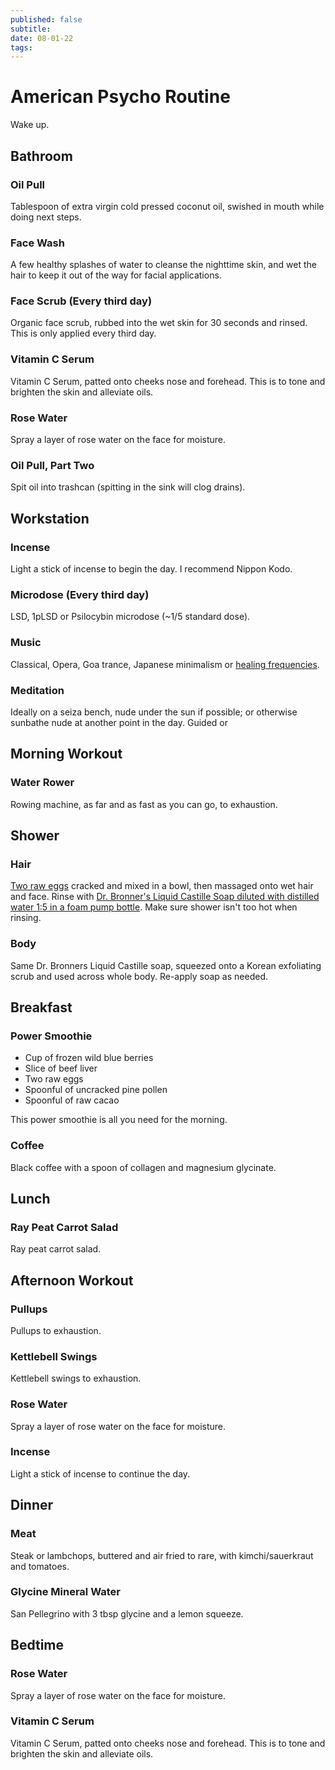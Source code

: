 ```yaml
---
published: false
subtitle:
date: 08-01-22
tags: 
---
```


# American Psycho Routine

Wake up.

## Bathroom

### Oil Pull
Tablespoon of extra virgin cold pressed coconut oil, swished in mouth while doing next steps. 

### Face Wash
A few healthy splashes of water to cleanse the nighttime skin, and wet the hair to keep it out of the way for facial applications.

### Face Scrub (Every third day)
Organic face scrub, rubbed into the wet skin for 30 seconds and rinsed. This is only applied every third day.

### Vitamin C Serum
Vitamin C Serum, patted onto cheeks nose and forehead. This is to tone and brighten the skin and alleviate oils.

### Rose Water
Spray a layer of rose water on the face for moisture.

### Oil Pull, Part Two
Spit oil into trashcan (spitting in the sink will clog drains).

## Workstation
### Incense
Light a stick of incense to begin the day. I recommend Nippon Kodo.

### Microdose (Every third day)
LSD, 1pLSD or Psilocybin microdose (~1/5 standard dose).

### Music
Classical, Opera, Goa trance, Japanese minimalism or [healing frequencies](http://exo-science.com/sounds.html).

### Meditation
Ideally on a seiza bench, nude under the sun if possible; or otherwise sunbathe nude at another point in the day. Guided or 

## Morning Workout

### Water Rower
Rowing machine, as far and as fast as you can go, to exhaustion.

## Shower
### Hair
[Two raw eggs](http://exo-science.com/eggs.html) cracked and mixed in a bowl, then massaged onto wet hair and face. Rinse with [Dr. Bronner's Liquid Castille Soap diluted with distilled water 1:5 in a foam pump bottle](https://edith.reisen/housekeeping/homemade_cleaners.html#foaming_handsoap). Make sure shower isn't too hot when rinsing.

### Body
Same Dr. Bronners Liquid Castille soap, squeezed onto a Korean exfoliating scrub and used across whole body. Re-apply soap as needed.

## Breakfast
### Power Smoothie
- Cup of frozen wild blue berries
- Slice of beef liver
- Two raw eggs
- Spoonful of uncracked pine pollen
- Spoonful of raw cacao

This power smoothie is all you need for the morning.

### Coffee
Black coffee with a spoon of collagen and magnesium glycinate.

## Lunch

### Ray Peat Carrot Salad
Ray peat carrot salad.

## Afternoon Workout

### Pullups
Pullups to exhaustion. 

### Kettlebell Swings
Kettlebell swings to exhaustion.

### Rose Water
Spray a layer of rose water on the face for moisture. 

### Incense
Light a stick of incense to continue the day.

## Dinner
### Meat
Steak or lambchops, buttered and air fried to rare, with kimchi/sauerkraut and tomatoes.

### Glycine Mineral Water
San Pellegrino with 3 tbsp glycine and a lemon squeeze.

## Bedtime
### Rose Water
Spray a layer of rose water on the face for moisture.

### Vitamin C Serum
Vitamin C Serum, patted onto cheeks nose and forehead. This is to tone and brighten the skin and alleviate oils.
